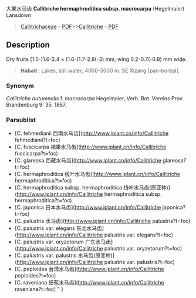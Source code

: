 大果水马齿 **Callitriche hermaphroditica subsp. macrocarpa** (Hegelmaier) Lansdown

> [Callitrichaceae](http://www.iplant.cn/info/Callitrichaceae?t=foc) - [PDF](http://www.iplant.cn/foc/pdf/Callitrichaceae.pdf)>>[Callitriche](http://www.iplant.cn/info/Callitriche?t=foc) - [PDF](http://www.iplant.cn/foc/pdf/Callitriche.pdf)

## Description

Dry fruits (1.5-)1.6-2.4 × (1.6-)1.7-2.8(-3) mm; wing 0.2-0.7(-0.8) mm wide.


> **Habait** : 
> Lakes, still water; 4000-5000 m. SE Xizang [pan-boreal].

### Synonym
*Callitriche autumnalis* f. *macrocarpa* Hegelmaier, Verh. Bot. Vereins Prov. Brandenburg 9: 35. 1867.

### Parsublist

* [C.  fehmedianii  西南水马齿](http://www.iplant.cn/info/Callitriche fehmedianii?t=foc)
* [C.  fuscicarpa  褐果水马齿](http://www.iplant.cn/info/Callitriche fuscicarpa?t=foc)
* [C.  glareosa  西藏水马齿](http://www.iplant.cn/info/Callitriche glareosa?t=foc)
* [C.  hermaphroditica  线叶水马齿](http://www.iplant.cn/info/Callitriche hermaphroditica?t=foc)
* [C.  hermaphroditica subsp. hermaphroditica  线叶水马齿(原亚种)](http://www.iplant.cn/info/Callitriche hermaphroditica subsp. hermaphroditica?t=foc)
* [C.  japonica  日本水马齿](http://www.iplant.cn/info/Callitriche japonica?t=foc)
* [C.  palustris  水马齿](http://www.iplant.cn/info/Callitriche palustris?t=foc)
* [C.  palustris var. elegans  东北水马齿](http://www.iplant.cn/info/Callitriche palustris var. elegans?t=foc)
* [C.  palustris var. oryzetorum  广东水马齿](http://www.iplant.cn/info/Callitriche palustris var. oryzetorum?t=foc)
* [C.  palustris var. palustris  水马齿(原变种)](http://www.iplant.cn/info/Callitriche palustris var. palustris?t=foc)
* [C.  peploides  台湾水马齿](http://www.iplant.cn/info/Callitriche peploides?t=foc)
* [C.  raveniana  细苞水马齿](http://www.iplant.cn/info/Callitriche raveniana?t=foc)
"
}